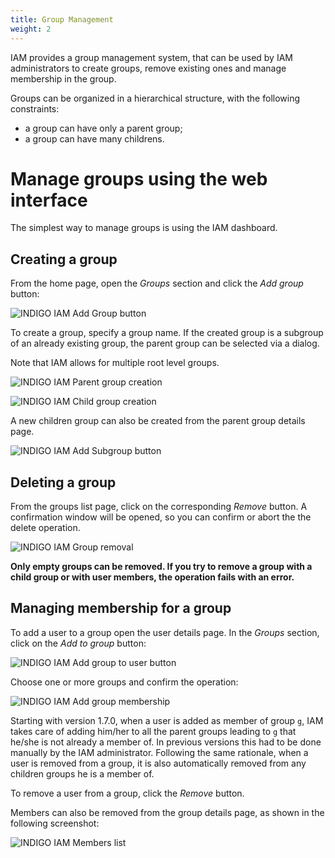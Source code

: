 ```yaml
---
title: Group Management
weight: 2
---
```


IAM provides a group management system, that can be used by IAM administrators
to create groups, remove existing ones and manage membership in the group.

Groups can be organized in a hierarchical structure, with the following constraints:
 - a group can have only a parent group;
 - a group can have many childrens.

# Manage groups using the web interface

The simplest way to manage groups is using the IAM dashboard.

## Creating a group

From the home page, open the _Groups_ section and click the _Add group_ button:

![INDIGO IAM Add Group button](../images/IAM-groups-01.png)

To create a group, specify a group name. If the created group is a subgroup of
an already existing group, the parent group can be selected via a dialog.

Note that IAM allows for multiple root level groups.

![INDIGO IAM Parent group creation](../images/IAM-groups-02.png)

![INDIGO IAM Child group creation](../images/IAM-groups-03.png)

A new children group can also be created from the parent group details page.

![INDIGO IAM Add Subgroup button](../images/IAM-groups-04.png)

## Deleting a group

From the groups list page, click on the corresponding _Remove_ button.
A confirmation window will be opened, so you can confirm or abort the
the delete operation.

![INDIGO IAM Group removal](../images/IAM-groups-05.png)

**Only empty groups can be removed. If you try to remove a group
with a child group or with user members, the operation fails with an error.**

## Managing membership for a group


To add a user to a group open the user details page.
In the _Groups_ section, click on the _Add to group_ button:

![INDIGO IAM Add group to user button](../images/IAM-groups-06.png)

Choose one or more groups and confirm the operation:

![INDIGO IAM Add group membership](../images/IAM-groups-07.png)

Starting with version 1.7.0, when a user is added as member of group `g`, IAM
takes care of adding him/her to all the parent groups leading to `g` that
he/she is not already a member of.  In previous versions this had to be done
manually by the IAM administrator. Following the same rationale, when a user is
removed from a group, it is also automatically removed from any children groups
he is a member of.

To remove a user from a group, click the _Remove_ button.

Members can also be removed from the group details page, as shown in the
following screenshot:

![INDIGO IAM Members list](../images/IAM-groups-08.png)

